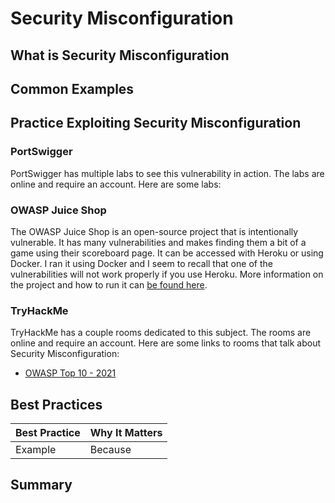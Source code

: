 # Security Misconfiguration

## What is Security Misconfiguration

## Common Examples

## Practice Exploiting Security Misconfiguration

### PortSwigger

PortSwigger has multiple labs to see this vulnerability in action. The labs are online and require an account. Here are some labs:

### OWASP Juice Shop

The OWASP Juice Shop is an open-source project that is intentionally vulnerable. It has many vulnerabilities and makes finding them a bit of a game using their scoreboard page. It can be accessed with Heroku or using Docker. I ran it using Docker and I seem to recall that one of the vulnerabilities will not work properly if you use Heroku. More information on the project and how to run it can [be found here](https://owasp.org/www-project-juice-shop/).

### TryHackMe

TryHackMe has a couple rooms dedicated to this subject. The rooms are online and require an account. Here are some links to rooms that talk about Security Misconfiguration:

- [OWASP Top 10 - 2021](https://tryhackme.com/room/owasptop102021)

## Best Practices

| Best Practice | Why It Matters |
| ------------- | -------------- |
| Example | Because |

## Summary
